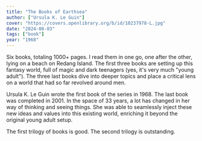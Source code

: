 ```yaml
---
title: "The Books of Earthsea"
author: ["Ursula K. Le Guin"]
cover: "https://covers.openlibrary.org/b/id/10237978-L.jpg"
date: "2024-08-03"
tags: ["book"]
year: "1968"
---
```


Six books, totaling 1000+ pages. I read them in one go, one after the other, lying on a beach on Redang Island. The first three books are setting up this fantasy world, full of magic and dark teenagers (yes, it's very much "young adult"). The three last books dive into deeper topics and place a critical lens on a world that had so far revolved around men.

Ursula K. Le Guin wrote the first book of the series in 1968. The last book was completed in 2001. In the space of 33 years, a lot has changed in her way of thinking and seeing things. She was able to seamlessly inject these new ideas and values into this existing world, enriching it beyond the original young adult setup.

The first trilogy of books is good. The second trilogy is outstanding.
